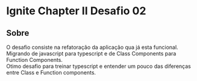 # Ignite Chapter II Desafio 02

## Sobre

O desafio consiste na refatoração da aplicação qua já esta funcional. Migrando de javascript para typescript e de Class Components para Function Components. <br>
Otimo desafio para treinar typescript e entender um pouco das diferenças entre Class e Function components.
